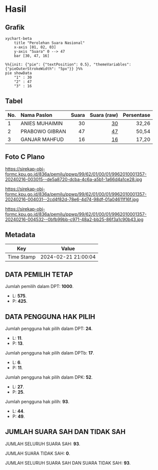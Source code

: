 # Hasil

## Grafik

```mermaid
xychart-beta
    title "Perolehan Suara Nasional"
    x-axis [01, 02, 03]
    y-axis "Suara" 0 --> 47
    bar [30, 47, 16]
```

```mermaid
%%{init: {"pie": {"textPosition": 0.5}, "themeVariables": {"pieOuterStrokeWidth": "5px"}} }%%
pie showData
    "1" : 30
    "2" : 47
    "3" : 16
```

## Tabel

| No. | Nama Paslon    | Suara | Suara (raw) | Persentase |
|:--- |:-------------- | -----:| -----------:| ----------:|
| 1   | ANIES MUHAIMIN | 30    | [30][p-1]   | 32,26      |
| 2   | PRABOWO GIBRAN | 47    | [47][p-2]   | 50,54      |
| 3   | GANJAR MAHFUD  | 16    | [16][p-3]   | 17,20      |


[p-1]: https://github.com/gigit-pemilu/pemilu-2024/blob/main/pilpres/hitung-suara/sub/99-luar-negeri/sub/62-kuala-lumpur-malaysia/sub/01-kuala-lumpur-malaysia/sub/0001-kuala-lumpur-malaysia/sub/357-tps-044/sub/paslon-1.txt
[p-2]: https://github.com/gigit-pemilu/pemilu-2024/blob/main/pilpres/hitung-suara/sub/99-luar-negeri/sub/62-kuala-lumpur-malaysia/sub/01-kuala-lumpur-malaysia/sub/0001-kuala-lumpur-malaysia/sub/357-tps-044/sub/paslon-2.txt
[p-3]: https://github.com/gigit-pemilu/pemilu-2024/blob/main/pilpres/hitung-suara/sub/99-luar-negeri/sub/62-kuala-lumpur-malaysia/sub/01-kuala-lumpur-malaysia/sub/0001-kuala-lumpur-malaysia/sub/357-tps-044/sub/paslon-3.txt

## Foto C Plano

https://sirekap-obj-formc.kpu.go.id/836a/pemilu/ppwp/99/62/01/00/01/9962010001357-20240216-003015--de5a8720-dcba-4c6a-a5b1-1a66d4a1ce28.jpg

https://sirekap-obj-formc.kpu.go.id/836a/pemilu/ppwp/99/62/01/00/01/9962010001357-20240216-004031--2cd4f82d-78e6-4d74-98df-01a04611f16f.jpg

https://sirekap-obj-formc.kpu.go.id/836a/pemilu/ppwp/99/62/01/00/01/9962010001357-20240216-004532--0bfb99bb-c971-48a2-bb25-86f3a1c90b43.jpg


## Metadata

| Key        | Value               |
| ---------- | ------------------- |
| Time Stamp | 2024-02-21 21:00:04 |


## DATA PEMILIH TETAP

Jumlah pemilih dalam DPT: **1000**.
 * L: **575**.
 * P: **425**.

## DATA PENGGUNA HAK PILIH

Jumlah pengguna hak pilih dalam DPT: **24**.
 * L: **11**.
 * P: **13**.

Jumlah pengguna hak pilih dalam DPTb: **17**.
 * L: **6**.
 * P: **11**.

Jumlah pengguna hak pilih dalam DPK: **52**.
 * L: **27**.
 * P: **25**.

Jumlah pengguna hak pilih: **93**.
 * L: **44**.
 * P: **49**.

## JUMLAH SUARA SAH DAN TIDAK SAH

JUMLAH SELURUH SUARA SAH: **93**.

JUMLAH SUARA TIDAK SAH: **0**.

JUMLAH SELURUH SUARA SAH DAN SUARA TIDAK SAH: **93**.


